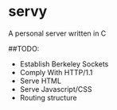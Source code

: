 # servy
A personal server written in C

##TODO:

* Establish Berkeley Sockets  
* Comply With HTTP/1.1     
* Serve HTML  
* Serve Javascript/CSS  
* Routing structure  
